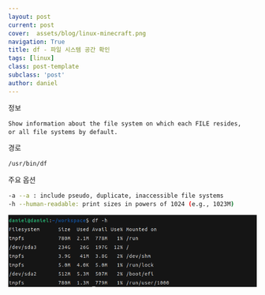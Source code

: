 ```yaml
---
layout: post
current: post
cover:  assets/blog/linux-minecraft.png
navigation: True
title: df - 파일 시스템 공간 확인
tags: [linux]
class: post-template
subclass: 'post'
author: daniel
---
```


정보

```bash
Show information about the file system on which each FILE resides,
or all file systems by default.
```

경로

```bash
/usr/bin/df
```

주요 옵션

```bash
-a --a : include pseudo, duplicate, inaccessible file systems
-h --human-readable: print sizes in powers of 1024 (e.g., 1023M)
```

![](assets/images/2022-05-31--linux-command-df--파일-시스템-공간-확인/Untitled.png)
